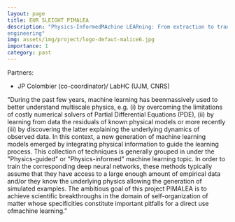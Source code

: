 ```yaml
---
layout: page
title: EUR SLEIGHT PIMALEA
description: "Physics-InformedMAchine LEARning: From extraction to transfer of knowledge in surface
engineering"
img: assets/img/project/logo-defaut-malice6.jpg
importance: 1
category: past
---
```


Partners:

- JP Colombier (co-coordinator)/ LabHC (UJM, CNRS)

"During the past few years, machine learning has beenmassively used to better understand multiscale
physics, e.g. (i) by overcoming the limitations of costly numerical solvers of Partial Differential Equations 
(PDE), (ii) by learning from data the residuals of known physical models or more recently (iii) by discovering
the latter explaining the underlying dynamics of observed data. In this context, a new generation
of machine learning models emerged by integrating physical information to guide the learning process.
This collection of techniques is generally grouped in under the "Physics-guided" or "Physics-informed"
machine learning topic. In order to train the corresponding deep neural networks, these methods typically
assume that they have access to a large enough amount of empirical data and/or they know the
underlying physics allowing the generation of simulated examples. The ambitious goal of this project
PIMALEA is to achieve scientific breakthroughs in the domain of self-organization of matter whose
specificities constitute important pitfalls for a direct use ofmachine learning."